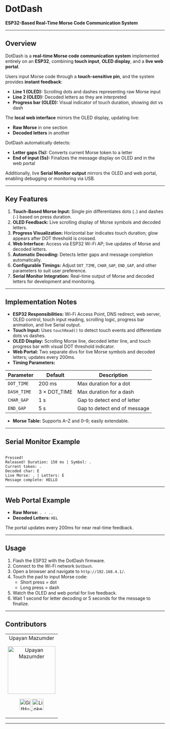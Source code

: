 # DotDash  

**ESP32-Based Real-Time Morse Code Communication System**  

---

## Overview  

DotDash is a **real-time Morse code communication system** implemented entirely on an **ESP32**, combining **touch input**, **OLED display**, and a **live web portal**.  

Users input Morse code through a **touch-sensitive pin**, and the system provides **instant feedback**:  

- **Line 1 (OLED):** Scrolling dots and dashes representing raw Morse input  
- **Line 2 (OLED):** Decoded letters as they are interpreted  
- **Progress bar (OLED):** Visual indicator of touch duration, showing dot vs dash  

The **local web interface** mirrors the OLED display, updating live:  

- **Raw Morse** in one section  
- **Decoded letters** in another  

DotDash automatically detects:  

- **Letter gaps (1s):** Converts current Morse token to a letter  
- **End of input (5s):** Finalizes the message display on OLED and in the web portal  

Additionally, live **Serial Monitor output** mirrors the OLED and web portal, enabling debugging or monitoring via USB.

---

## Key Features  

1. **Touch-Based Morse Input:** Single pin differentiates dots (`.`) and dashes (`-`) based on press duration.  
2. **OLED Feedback:** Live scrolling display of Morse symbols and decoded letters.  
3. **Progress Visualization:** Horizontal bar indicates touch duration; glow appears after DOT threshold is crossed.  
4. **Web Interface:** Access via ESP32 Wi-Fi AP; live updates of Morse and decoded letters.  
5. **Automatic Decoding:** Detects letter gaps and message completion automatically.  
6. **Configurable Timings:** Adjust `DOT_TIME`, `CHAR_GAP`, `END_GAP`, and other parameters to suit user preference.  
7. **Serial Monitor Integration:** Real-time output of Morse and decoded letters for development and monitoring.  

---

## Implementation Notes  

- **ESP32 Responsibilities:** Wi-Fi Access Point, DNS redirect, web server, OLED control, touch input reading, scrolling logic, progress bar animation, and live Serial output.  
- **Touch Input:** Uses `touchRead()` to detect touch events and differentiate dots vs dashes.  
- **OLED Display:** Scrolling Morse line, decoded letter line, and touch progress bar with visual DOT threshold indicator.  
- **Web Portal:** Two separate divs for live Morse symbols and decoded letters; updates every 200ms.  
- **Timing Parameters:**  

| Parameter     | Default | Description                  |
|---------------|---------|------------------------------|
| `DOT_TIME`    | 200 ms  | Max duration for a dot       |
| `DASH_TIME`   | 3 × DOT_TIME | Max duration for a dash |
| `CHAR_GAP`    | 1 s     | Gap to detect end of letter  |
| `END_GAP`     | 5 s     | Gap to detect end of message |

- **Morse Table:** Supports A–Z and 0–9; easily extendable.  

---

## Serial Monitor Example  

```

Pressed!
Released! Duration: 150 ms | Symbol: .
Current token: .
Decoded char: E
Live Morse: . | Letters: E
Message complete: HELLO

```

---

## Web Portal Example  

- **Raw Morse:** `. - ..`  
- **Decoded Letters:** `HEL`  

The portal updates every 200ms for near real-time feedback.

---

## Usage  

1. Flash the ESP32 with the DotDash firmware.  
2. Connect to the Wi-Fi network `DotDash`.  
3. Open a browser and navigate to `http://192.168.4.1/`.  
4. Touch the pad to input Morse code:  
   - Short press = dot  
   - Long press = dash  
5. Watch the OLED and web portal for live feedback.  
6. Wait 1 second for letter decoding or 5 seconds for the message to finalize.  

---

## Contributors  

<table>
	<tr align="center">
		<td>
			Upayan Mazumder
			<p align="center">
				<img src="https://upayan.dev/upayan.webp" width="150" height="150" alt="Upayan Mazumder">
			</p>
			<p align="center">
				<a href="https://github.com/upayanmazumder">
					<img src="http://www.iconninja.com/files/241/825/211/round-collaboration-social-github-code-circle-network-icon.svg" width="36" height="36" alt="GitHub"/>
				</a>
				<a href="https://www.linkedin.com/in/upayanmazumder">
					<img src="http://www.iconninja.com/files/863/607/751/network-linkedin-social-connection-circular-circle-media-icon.svg" width="36" height="36" alt="LinkedIn"/>
				</a>
			</p>
		</td>
	</tr>
</table>  

---
```
